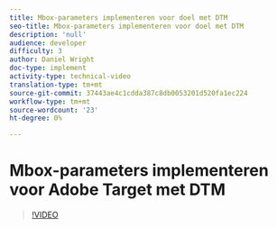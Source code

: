 ```yaml
---
title: Mbox-parameters implementeren voor doel met DTM
seo-title: Mbox-parameters implementeren voor doel met DTM
description: 'null'
audience: developer
difficulty: 3
author: Daniel Wright
doc-type: implement
activity-type: technical-video
translation-type: tm+mt
source-git-commit: 37443ae4c1cdda387c8db0053201d520fa1ec224
workflow-type: tm+mt
source-wordcount: '23'
ht-degree: 0%

---
```



# Mbox-parameters implementeren voor Adobe Target met DTM

>[!VIDEO](https://video.tv.adobe.com/v/17383/?quality=12)
